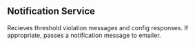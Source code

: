 ## Notification Service

Recieves threshold violation messages and config responses. If appropriate, passes a notification message to emailer.

